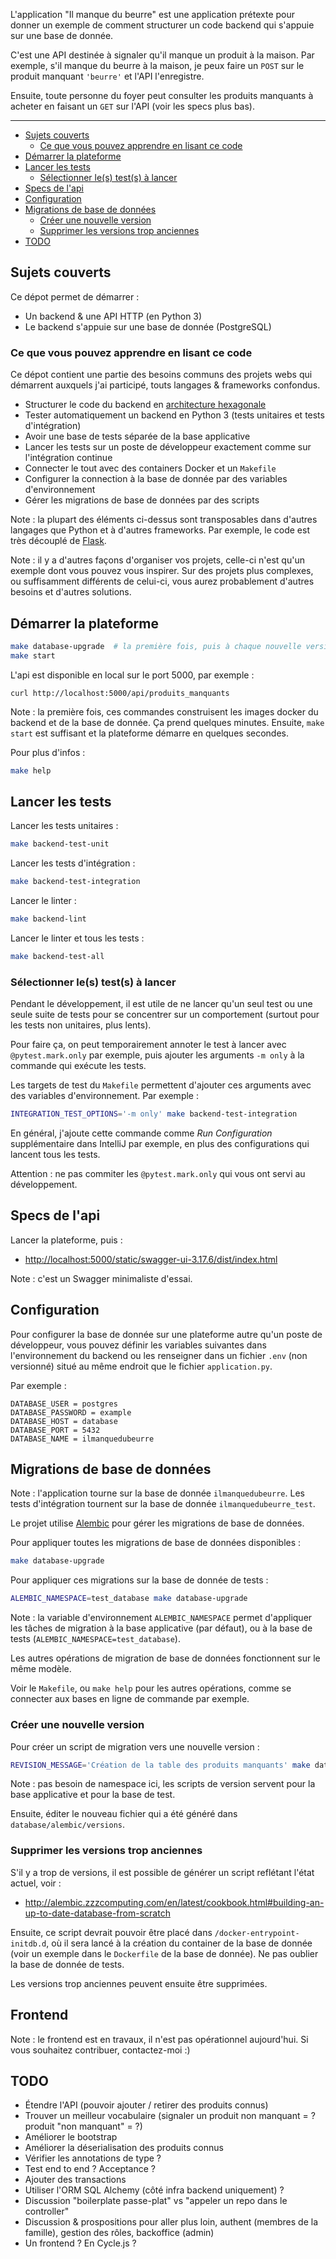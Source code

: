 L'application "Il manque du beurre" est une application prétexte pour donner un exemple de comment structurer un code backend qui s'appuie sur une base de donnée.

C'est une API destinée à signaler qu'il manque un produit à la maison. Par exemple, s'il manque du beurre à la maison, je peux faire un `POST` sur le produit manquant `'beurre'` et l'API l'enregistre.

Ensuite, toute personne du foyer peut consulter les produits manquants à acheter en faisant un `GET` sur l'API (voir les specs plus bas).

-----

- [Sujets couverts](#sujets-couverts)
    - [Ce que vous pouvez apprendre en lisant ce code](#ce-que-vous-pouvez-apprendre-en-lisant-ce-code)
- [Démarrer la plateforme](#démarrer-la-plateforme)
- [Lancer les tests](#lancer-les-tests)
    - [Sélectionner le(s) test(s) à lancer](#sélectionner-les-tests-à-lancer)
- [Specs de l'api](#specs-de-lapi)
- [Configuration](#configuration)
- [Migrations de base de données](#migrations-de-base-de-données)
    - [Créer une nouvelle version](#créer-une-nouvelle-version)
    - [Supprimer les versions trop anciennes](#supprimer-les-versions-trop-anciennes)
- [TODO](#todo)

## Sujets couverts

Ce dépot permet de démarrer :

- Un backend & une API HTTP (en Python 3)
- Le backend s'appuie sur une base de donnée (PostgreSQL)

### Ce que vous pouvez apprendre en lisant ce code

Ce dépot contient une partie des besoins communs des projets webs qui démarrent auxquels j'ai participé, touts langages & frameworks confondus.

- Structurer le code du backend en [architecture hexagonale][archi-hexa]
- Tester automatiquement un backend en Python 3 (tests unitaires et tests d'intégration)
- Avoir une base de tests séparée de la base applicative
- Lancer les tests sur un poste de développeur exactement comme sur l'intégration continue
- Connecter le tout avec des containers Docker et un `Makefile`
- Configurer la connection à la base de donnée par des variables d'environnement
- Gérer les migrations de base de données par des scripts

Note : la plupart des éléments ci-dessus sont transposables dans d'autres langages que Python et à d'autres frameworks. Par exemple, le code est très découplé de [Flask][flask].

Note : il y a d'autres façons d'organiser vos projets, celle-ci n'est qu'un exemple dont vous pouvez vous inspirer. Sur des projets plus complexes, ou suffisamment différents de celui-ci, vous aurez probablement d'autres besoins et d'autres solutions.
 
[archi-hexa]: https://blog.octo.com/architecture-hexagonale-trois-principes-et-un-exemple-dimplementation/
[flask]: http://flask.pocoo.org/


## Démarrer la plateforme

```bash
make database-upgrade  # la première fois, puis à chaque nouvelle version de la base de donnée
make start
```

L'api est disponible en local sur le port 5000, par exemple :

```
curl http://localhost:5000/api/produits_manquants
```

Note : la première fois, ces commandes construisent les images docker du backend et de la base de donnée. Ça prend quelques minutes. Ensuite, `make start` est suffisant et la plateforme démarre en quelques secondes.

Pour plus d'infos :

```bash
make help
```

## Lancer les tests

Lancer les tests unitaires :

```bash
make backend-test-unit
```

Lancer les tests d'intégration :

```bash
make backend-test-integration
```

Lancer le linter :

```bash
make backend-lint
```

Lancer le linter et tous les tests :

```bash
make backend-test-all
```

### Sélectionner le(s) test(s) à lancer

Pendant le développement, il est utile de ne lancer qu'un seul test ou une seule suite de tests pour se concentrer sur un comportement (surtout pour les tests non unitaires, plus lents).

Pour faire ça, on peut temporairement annoter le test à lancer avec `@pytest.mark.only` par exemple, puis ajouter les arguments `-m only` à la commande qui exécute les tests.

Les targets de test du `Makefile` permettent d'ajouter ces arguments avec des variables d'environnement. Par exemple :

```bash
INTEGRATION_TEST_OPTIONS='-m only' make backend-test-integration
```

En général, j'ajoute cette commande comme _Run Configuration_ supplémentaire dans IntelliJ par exemple, en plus des configurations qui lancent tous les tests.

Attention : ne pas commiter les `@pytest.mark.only` qui vous ont servi au développement.

## Specs de l'api

Lancer la plateforme, puis :

- <http://localhost:5000/static/swagger-ui-3.17.6/dist/index.html>

Note : c'est un Swagger minimaliste d'essai.

## Configuration

Pour configurer la base de donnée sur une plateforme autre qu'un poste de développeur, vous pouvez définir les variables suivantes dans l'environnement du backend ou les renseigner dans un fichier `.env` (non versionné) situé au même endroit que le fichier `application.py`.

Par exemple :

```dotenv
DATABASE_USER = postgres
DATABASE_PASSWORD = example
DATABASE_HOST = database
DATABASE_PORT = 5432
DATABASE_NAME = ilmanquedubeurre
```

## Migrations de base de données

Note : l'application tourne sur la base de donnée `ilmanquedubeurre`. Les tests d'intégration tournent sur la base de donnée `ilmanquedubeurre_test`.

Le projet utilise [Alembic][alembic] pour gérer les migrations de base de données.

Pour appliquer toutes les migrations de base de données disponibles :

```bash
make database-upgrade
```

Pour appliquer ces migrations sur la base de donnée de tests :

```bash
ALEMBIC_NAMESPACE=test_database make database-upgrade
```

Note : la variable d'environnement `ALEMBIC_NAMESPACE` permet d'appliquer les tâches de migration à la base applicative (par défaut), ou à la base de tests (`ALEMBIC_NAMESPACE=test_database`).

Les autres opérations de migration de base de données fonctionnent sur le même modèle.

Voir le `Makefile`, ou `make help` pour les autres opérations, comme se connecter aux bases en ligne de commande par exemple.

[alembic]: http://alembic.zzzcomputing.com

### Créer une nouvelle version

Pour créer un script de migration vers une nouvelle version :

```bash
REVISION_MESSAGE='Création de la table des produits manquants' make database-revision
```

Note : pas besoin de namespace ici, les scripts de version servent pour la base applicative et pour la base de test.

Ensuite, éditer le nouveau fichier qui a été généré dans `database/alembic/versions`.

### Supprimer les versions trop anciennes

S'il y a trop de versions, il est possible de générer un script reflétant l'état actuel, voir :

- http://alembic.zzzcomputing.com/en/latest/cookbook.html#building-an-up-to-date-database-from-scratch

Ensuite, ce script devrait pouvoir être placé dans `/docker-entrypoint-initdb.d`, où il sera lancé à la création du container de la base de donnée (voir un exemple dans le `Dockerfile` de la base de donnée). Ne pas oublier la base de donnée de tests.

Les versions trop anciennes peuvent ensuite être supprimées.


## Frontend

Note : le frontend est en travaux, il n'est pas opérationnel aujourd'hui. Si vous souhaitez contribuer, contactez-moi :)

## TODO

- Étendre l'API (pouvoir ajouter / retirer des produits connus)
- Trouver un meilleur vocabulaire (signaler un produit non manquant = ? produit "non manquant" = ?)
- Améliorer le bootstrap
- Améliorer la déserialisation des produits connus
- Vérifier les annotations de type ?
- Test end to end ? Acceptance ?
- Ajouter des transactions
- Utiliser l'ORM SQL Alchemy (côté infra backend uniquement) ?
- Discussion "boilerplate passe-plat" vs "appeler un repo dans le controller"
- Discussion & prospositions pour aller plus loin, authent (membres de la famille), gestion des rôles, backoffice (admin)
- Un frontend ? En Cycle.js ?
